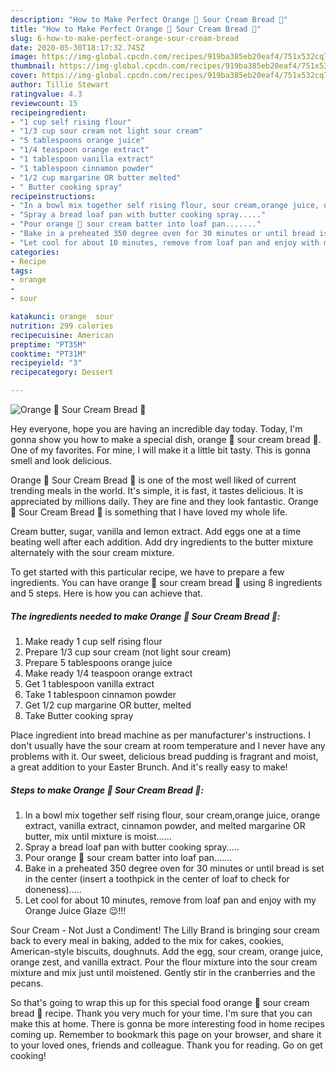 ```yaml
---
description: "How to Make Perfect Orange 🍊 Sour Cream Bread 🍞"
title: "How to Make Perfect Orange 🍊 Sour Cream Bread 🍞"
slug: 6-how-to-make-perfect-orange-sour-cream-bread
date: 2020-05-30T18:17:32.745Z
image: https://img-global.cpcdn.com/recipes/919ba385eb20eaf4/751x532cq70/orange-🍊-sour-cream-bread-🍞-recipe-main-photo.jpg
thumbnail: https://img-global.cpcdn.com/recipes/919ba385eb20eaf4/751x532cq70/orange-🍊-sour-cream-bread-🍞-recipe-main-photo.jpg
cover: https://img-global.cpcdn.com/recipes/919ba385eb20eaf4/751x532cq70/orange-🍊-sour-cream-bread-🍞-recipe-main-photo.jpg
author: Tillie Stewart
ratingvalue: 4.3
reviewcount: 15
recipeingredient:
- "1 cup self rising flour"
- "1/3 cup sour cream not light sour cream"
- "5 tablespoons orange juice"
- "1/4 teaspoon orange extract"
- "1 tablespoon vanilla extract"
- "1 tablespoon cinnamon powder"
- "1/2 cup margarine OR butter melted"
- " Butter cooking spray"
recipeinstructions:
- "In a bowl mix together self rising flour, sour cream,orange juice, orange extract, vanilla extract, cinnamon powder, and melted margarine OR butter, mix until mixture is moist......"
- "Spray a bread loaf pan with butter cooking spray....."
- "Pour orange 🍊 sour cream batter into loaf pan......."
- "Bake in a preheated 350 degree oven for 30 minutes or until bread is set in the center (insert a toothpick in the center of loaf to check for doneness)....."
- "Let cool for about 10 minutes, remove from loaf pan and enjoy with my Orange Juice Glaze 😉!!!"
categories:
- Recipe
tags:
- orange
- 
- sour

katakunci: orange  sour 
nutrition: 299 calories
recipecuisine: American
preptime: "PT35M"
cooktime: "PT31M"
recipeyield: "3"
recipecategory: Dessert

---
```



![Orange 🍊 Sour Cream Bread 🍞](https://img-global.cpcdn.com/recipes/919ba385eb20eaf4/751x532cq70/orange-🍊-sour-cream-bread-🍞-recipe-main-photo.jpg)

Hey everyone, hope you are having an incredible day today. Today, I'm gonna show you how to make a special dish, orange 🍊 sour cream bread 🍞. One of my favorites. For mine, I will make it a little bit tasty. This is gonna smell and look delicious.

Orange 🍊 Sour Cream Bread 🍞 is one of the most well liked of current trending meals in the world. It's simple, it is fast, it tastes delicious. It is appreciated by millions daily. They are fine and they look fantastic. Orange 🍊 Sour Cream Bread 🍞 is something that I have loved my whole life.

Cream butter, sugar, vanilla and lemon extract. Add eggs one at a time beating well after each addition. Add dry ingredients to the butter mixture alternately with the sour cream mixture.


To get started with this particular recipe, we have to prepare a few ingredients. You can have orange 🍊 sour cream bread 🍞 using 8 ingredients and 5 steps. Here is how you can achieve that.

<!--inarticleads1-->

##### The ingredients needed to make Orange 🍊 Sour Cream Bread 🍞:

1. Make ready 1 cup self rising flour
1. Prepare 1/3 cup sour cream (not light sour cream)
1. Prepare 5 tablespoons orange juice
1. Make ready 1/4 teaspoon orange extract
1. Get 1 tablespoon vanilla extract
1. Take 1 tablespoon cinnamon powder
1. Get 1/2 cup margarine OR butter, melted
1. Take  Butter cooking spray


Place ingredient into bread machine as per manufacturer&#39;s instructions. I don&#39;t usually have the sour cream at room temperature and I never have any problems with it. Our sweet, delicious bread pudding is fragrant and moist, a great addition to your Easter Brunch. And it&#39;s really easy to make! 

<!--inarticleads2-->

##### Steps to make Orange 🍊 Sour Cream Bread 🍞:

1. In a bowl mix together self rising flour, sour cream,orange juice, orange extract, vanilla extract, cinnamon powder, and melted margarine OR butter, mix until mixture is moist......
1. Spray a bread loaf pan with butter cooking spray.....
1. Pour orange 🍊 sour cream batter into loaf pan.......
1. Bake in a preheated 350 degree oven for 30 minutes or until bread is set in the center (insert a toothpick in the center of loaf to check for doneness).....
1. Let cool for about 10 minutes, remove from loaf pan and enjoy with my Orange Juice Glaze 😉!!!


Sour Cream - Not Just a Condiment! The Lilly Brand is bringing sour cream back to every meal in baking, added to the mix for cakes, cookies, American-style biscuits, doughnuts. Add the egg, sour cream, orange juice, orange zest, and vanilla extract. Pour the flour mixture into the sour cream mixture and mix just until moistened. Gently stir in the cranberries and the pecans. 

So that's going to wrap this up for this special food orange 🍊 sour cream bread 🍞 recipe. Thank you very much for your time. I'm sure that you can make this at home. There is gonna be more interesting food in home recipes coming up. Remember to bookmark this page on your browser, and share it to your loved ones, friends and colleague. Thank you for reading. Go on get cooking!
